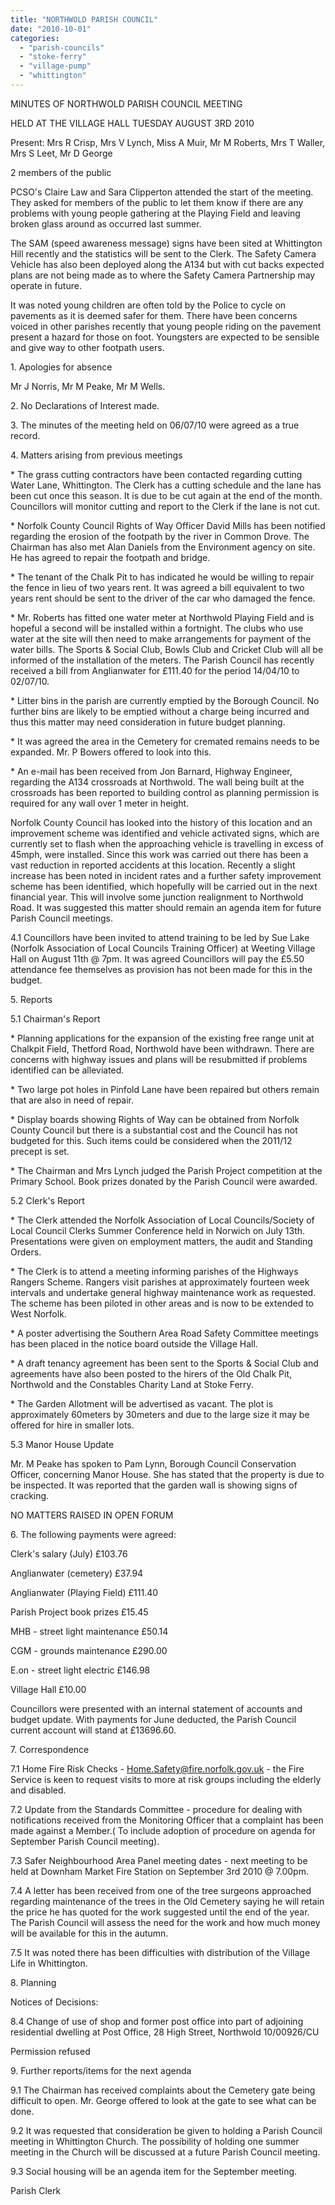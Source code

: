 ```yaml
---
title: "NORTHWOLD PARISH COUNCIL"
date: "2010-10-01"
categories: 
  - "parish-councils"
  - "stoke-ferry"
  - "village-pump"
  - "whittington"
---
```


MINUTES OF NORTHWOLD PARISH COUNCIL MEETING

HELD AT THE VILLAGE HALL TUESDAY AUGUST 3RD 2010

Present: Mrs R Crisp, Mrs V Lynch, Miss A Muir, Mr M Roberts, Mrs T Waller, Mrs S Leet, Mr D George

2 members of the public

PCSO's Claire Law and Sara Clipperton attended the start of the meeting. They asked for members of the public to let them know if there are any problems with young people gathering at the Playing Field and leaving broken glass around as occurred last summer.

The SAM (speed awareness message) signs have been sited at Whittington Hill recently and the statistics will be sent to the Clerk. The Safety Camera Vehicle has also been deployed along the A134 but with cut backs expected plans are not being made as to where the Safety Camera Partnership may operate in future.

It was noted young children are often told by the Police to cycle on pavements as it is deemed safer for them. There have been concerns voiced in other parishes recently that young people riding on the pavement present a hazard for those on foot. Youngsters are expected to be sensible and give way to other footpath users.

1\. Apologies for absence

Mr J Norris, Mr M Peake, Mr M Wells.

2\. No Declarations of Interest made.

3\. The minutes of the meeting held on 06/07/10 were agreed as a true record.

4\. Matters arising from previous meetings

\* The grass cutting contractors have been contacted regarding cutting Water Lane, Whittington. The Clerk has a cutting schedule and the lane has been cut once this season. It is due to be cut again at the end of the month. Councillors will monitor cutting and report to the Clerk if the lane is not cut.

\* Norfolk County Council Rights of Way Officer David Mills has been notified regarding the erosion of the footpath by the river in Common Drove. The Chairman has also met Alan Daniels from the Environment agency on site. He has agreed to repair the footpath and bridge.

\* The tenant of the Chalk Pit to has indicated he would be willing to repair the fence in lieu of two years rent. It was agreed a bill equivalent to two years rent should be sent to the driver of the car who damaged the fence.

\* Mr. Roberts has fitted one water meter at Northwold Playing Field and is hopeful a second will be installed within a fortnight. The clubs who use water at the site will then need to make arrangements for payment of the water bills. The Sports & Social Club, Bowls Club and Cricket Club will all be informed of the installation of the meters. The Parish Council has recently received a bill from Anglianwater for £111.40 for the period 14/04/10 to 02/07/10.

\* Litter bins in the parish are currently emptied by the Borough Council. No further bins are likely to be emptied without a charge being incurred and thus this matter may need consideration in future budget planning.

\* It was agreed the area in the Cemetery for cremated remains needs to be expanded. Mr. P Bowers offered to look into this.

\* An e-mail has been received from Jon Barnard, Highway Engineer, regarding the A134 crossroads at Northwold. The wall being built at the crossroads has been reported to building control as planning permission is required for any wall over 1 meter in height.

Norfolk County Council has looked into the history of this location and an improvement scheme was identified and vehicle activated signs, which are currently set to flash when the approaching vehicle is travelling in excess of 45mph, were installed. Since this work was carried out there has been a vast reduction in reported accidents at this location. Recently a slight increase has been noted in incident rates and a further safety improvement scheme has been identified, which hopefully will be carried out in the next financial year. This will involve some junction realignment to Northwold Road. It was suggested this matter should remain an agenda item for future Parish Council meetings.

4.1 Councillors have been invited to attend training to be led by Sue Lake (Norfolk Association of Local Councils Training Officer) at Weeting Village Hall on August 11th @ 7pm. It was agreed Councillors will pay the £5.50 attendance fee themselves as provision has not been made for this in the budget.

5\. Reports

5.1 Chairman's Report

\* Planning applications for the expansion of the existing free range unit at Chalkpit Field, Thetford Road, Northwold have been withdrawn. There are concerns with highway issues and plans will be resubmitted if problems identified can be alleviated.

\* Two large pot holes in Pinfold Lane have been repaired but others remain that are also in need of repair.

\* Display boards showing Rights of Way can be obtained from Norfolk County Council but there is a substantial cost and the Council has not budgeted for this. Such items could be considered when the 2011/12 precept is set.

\* The Chairman and Mrs Lynch judged the Parish Project competition at the Primary School. Book prizes donated by the Parish Council were awarded.

5.2 Clerk's Report

\* The Clerk attended the Norfolk Association of Local Councils/Society of Local Council Clerks Summer Conference held in Norwich on July 13th. Presentations were given on employment matters, the audit and Standing Orders.

\* The Clerk is to attend a meeting informing parishes of the Highways Rangers Scheme. Rangers visit parishes at approximately fourteen week intervals and undertake general highway maintenance work as requested. The scheme has been piloted in other areas and is now to be extended to West Norfolk.

\* A poster advertising the Southern Area Road Safety Committee meetings has been placed in the notice board outside the Village Hall.

\* A draft tenancy agreement has been sent to the Sports & Social Club and agreements have also been posted to the hirers of the Old Chalk Pit, Northwold and the Constables Charity Land at Stoke Ferry.

\* The Garden Allotment will be advertised as vacant. The plot is approximately 60meters by 30meters and due to the large size it may be offered for hire in smaller lots.

5.3 Manor House Update

Mr. M Peake has spoken to Pam Lynn, Borough Council Conservation Officer, concerning Manor House. She has stated that the property is due to be inspected. It was reported that the garden wall is showing signs of cracking.

NO MATTERS RAISED IN OPEN FORUM

6\. The following payments were agreed:

Clerk's salary (July) £103.76

Anglianwater (cemetery) £37.94

Anglianwater (Playing Field) £111.40

Parish Project book prizes £15.45

MHB - street light maintenance £50.14

CGM - grounds maintenance £290.00

E.on - street light electric £146.98

Village Hall £10.00

Councillors were presented with an internal statement of accounts and budget update. With payments for June deducted, the Parish Council current account will stand at £13696.60.

7\. Correspondence

7.1 Home Fire Risk Checks - Home.Safety@fire.norfolk.gov.uk - the Fire Service is keen to request visits to more at risk groups including the elderly and disabled.

7.2 Update from the Standards Committee - procedure for dealing with notifications received from the Monitoring Officer that a complaint has been made against a Member.( To include adoption of procedure on agenda for September Parish Council meeting).

7.3 Safer Neighbourhood Area Panel meeting dates - next meeting to be held at Downham Market Fire Station on September 3rd 2010 @ 7.00pm.

7.4 A letter has been received from one of the tree surgeons approached regarding maintenance of the trees in the Old Cemetery saying he will retain the price he has quoted for the work suggested until the end of the year. The Parish Council will assess the need for the work and how much money will be available for this in the autumn.

7.5 It was noted there has been difficulties with distribution of the Village Life in Whittington.

8\. Planning

Notices of Decisions:

8.4 Change of use of shop and former post office into part of adjoining residential dwelling at Post Office, 28 High Street, Northwold 10/00926/CU

Permission refused

9\. Further reports/items for the next agenda

9.1 The Chairman has received complaints about the Cemetery gate being difficult to open. Mr. George offered to look at the gate to see what can be done.

9.2 It was requested that consideration be given to holding a Parish Council meeting in Whittington Church. The possibility of holding one summer meeting in the Church will be discussed at a future Parish Council meeting.

9.3 Social housing will be an agenda item for the September meeting.

Parish Clerk
